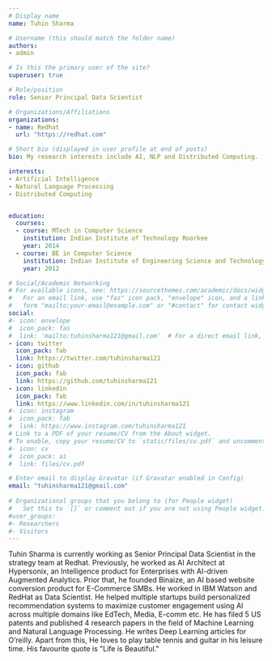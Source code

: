 ```yaml
---
# Display name
name: Tuhin Sharma

# Username (this should match the folder name)
authors:
- admin

# Is this the primary user of the site?
superuser: true

# Role/position
role: Senior Principal Data Scientist

# Organizations/Affiliations
organizations:
- name: Redhat
  url: "https://redhat.com"

# Short bio (displayed in user profile at end of posts)
bio: My research interests include AI, NLP and Distributed Computing.

interests:
- Artificial Intelligence
- Natural Language Processing
- Distributed Computing


education:
  courses:
  - course: MTech in Computer Science
    institution: Indian Institute of Technology Roorkee
    year: 2014
  - course: BE in Computer Science
    institution: Indian Institute of Engineering Science and Technology Shibpur
    year: 2012

# Social/Academic Networking
# For available icons, see: https://sourcethemes.com/academic/docs/widgets/#icons
#   For an email link, use "fas" icon pack, "envelope" icon, and a link in the
#   form "mailto:your-email@example.com" or "#contact" for contact widget.
social:
#- icon: envelope
#  icon_pack: fas
#  link: 'mailto:tuhinsharma121@gmail.com'  # For a direct email link, use "mailto:test@example.org".
- icon: twitter
  icon_pack: fab
  link: https://twitter.com/tuhinsharma121
- icon: github
  icon_pack: fab
  link: https://github.com/tuhinsharma121
- icon: linkedin
  icon_pack: fab
  link: https://www.linkedin.com/in/tuhinsharma121
#- icon: instagram
#  icon_pack: fab
#  link: https://www.instagram.com/tuhinsharma121
# Link to a PDF of your resume/CV from the About widget.
# To enable, copy your resume/CV to `static/files/cv.pdf` and uncomment the lines below.  
#- icon: cv
#  icon_pack: ai
#  link: files/cv.pdf

# Enter email to display Gravatar (if Gravatar enabled in Config)
email: "tuhinsharma121@gmail.com"
  
# Organizational groups that you belong to (for People widget)
#   Set this to `[]` or comment out if you are not using People widget.  
#user_groups:
#- Researchers
#- Visitors
---
```


Tuhin Sharma is currently working as Senior Principal Data Scientist in the strategy team at Redhat. Previously, he worked as AI Architect at Hypersonix, an Intelligence product for Enterprises with AI-driven Augmented Analytics. Prior that, he founded Binaize, an AI based website conversion product for E-Commerce SMBs. He worked in IBM Watson and RedHat as Data Scientist. He helped multiple startups build personalized recommendation systems to maximize customer engagement using AI across multiple domains like EdTech, Media, E-comm etc. He has filed 5 US patents and published 4 research papers in the field of Machine Learning and Natural Language Processing. He writes Deep Learning articles for O’reilly. Apart from this, He loves to play table tennis and guitar in his leisure time. His favourite quote is "Life is Beautiful."
